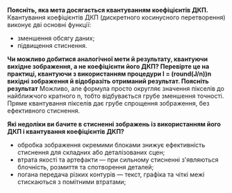 **Поясніть, яка мета досягається квантуванням коефіцієнтів ДКП.**
Квантування коефіцієнтів ДКП (дискретного косинусного перетворення) виконує дві основні функції:
- зменшення обсягу даних;
- підвищення стиснення.

**Чи можливо добитися аналогічної мети й результату, квантуючи вихідне зображення, а не коефіцієнти його ДКП? Перевірте це на практиці, квантуючи з використанням процедури I = (round(J/n))n вихідні зображення й відобразіть отриманий результат. Поясніть результат**
Можливо, але формула просто округляє значення пікселів до найближчого кратного n, тобто відбувається грубе зменшення точності. Пряме квантування пікселів дає грубе спрощення зображення, без ефективного стиснення.

**Які недоліки ви бачите в стисненні зображень із використанням його ДКП і квантування коефіцієнтів ДКП?**
- обробка зображення окремими блоками знижує ефективність стиснення для складних або деталізованих сцен;
- втрата якості та артефакти — при сильному стисненні з'являються блочність, розмиття та спотворення деталей;
- погана передача різких контурів — текст, графіка та чіткі межі стискаються з помітними втратами;





